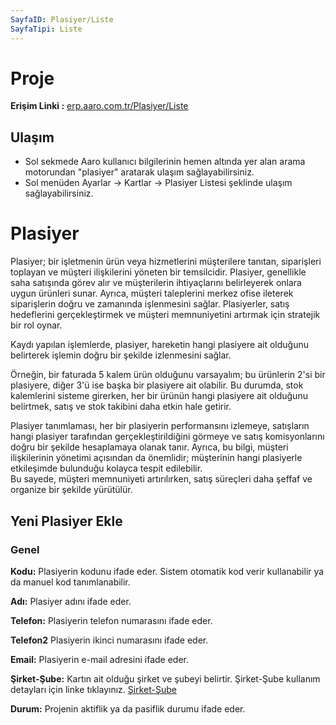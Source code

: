 ```yaml
---
SayfaID: Plasiyer/Liste
SayfaTipi: Liste
---
```


# Proje

**Erişim Linki :** [erp.aaro.com.tr/Plasiyer/Liste](erp.aaro.com.tr/Plasiyer/Liste)

## Ulaşım 

- Sol sekmede Aaro kullanıcı bilgilerinin hemen altında yer alan arama motorundan "plasiyer" aratarak ulaşım sağlayabilirsiniz.
- Sol menüden Ayarlar -> Kartlar -> Plasiyer Listesi şeklinde ulaşım sağlayabilirsiniz.

# Plasiyer

Plasiyer; bir işletmenin ürün veya hizmetlerini müşterilere tanıtan, siparişleri toplayan ve müşteri ilişkilerini yöneten bir temsilcidir. 
Plasiyer, genellikle saha satışında görev alır ve müşterilerin ihtiyaçlarını belirleyerek onlara uygun ürünleri sunar. 
Ayrıca, müşteri taleplerini merkez ofise ileterek siparişlerin doğru ve zamanında işlenmesini sağlar. 
Plasiyerler, satış hedeflerini gerçekleştirmek ve müşteri memnuniyetini artırmak için stratejik bir rol oynar.


Kaydı yapılan işlemlerde, plasiyer, hareketin hangi plasiyere ait olduğunu belirterek işlemin doğru bir şekilde izlenmesini sağlar. 

Örneğin, bir faturada 5 kalem ürün olduğunu varsayalım; bu ürünlerin 2'si bir plasiyere, diğer 3'ü ise başka bir plasiyere ait olabilir. 
Bu durumda, stok kalemlerini sisteme girerken, her bir ürünün hangi plasiyere ait olduğunu belirtmek, satış ve stok takibini daha etkin hale getirir.

Plasiyer tanımlaması, her bir plasiyerin performansını izlemeye, satışların hangi plasiyer tarafından gerçekleştirildiğini görmeye ve satış komisyonlarını doğru bir şekilde hesaplamaya olanak tanır. 
Ayrıca, bu bilgi, müşteri ilişkilerinin yönetimi açısından da önemlidir; müşterinin hangi plasiyerle etkileşimde bulunduğu kolayca tespit edilebilir.  
Bu sayede, müşteri memnuniyeti artırılırken, satış süreçleri daha şeffaf ve organize bir şekilde yürütülür.

## Yeni Plasiyer Ekle 

### Genel 

**Kodu:** Plasiyerin kodunu ifade eder. Sistem otomatik kod verir kullanabilir ya da manuel kod tanımlanabilir.

**Adı:** Plasiyer adını ifade eder.

**Telefon:** Plasiyerin telefon numarasını ifade eder.

**Telefon2** Plasiyerin ikinci numarasını ifade eder.

**Email:** Plasiyerin e-mail adresini ifade eder.

**Şirket-Şube:** Kartın ait olduğu şirket ve şubeyi belirtir. Şirket-Şube kullanım detayları için linke tıklayınız. [Şirket-Şube](../TemelOzellikler/SirketSubeKart.md)

**Durum:** Projenin aktiflik ya da pasiflik durumu ifade eder.
